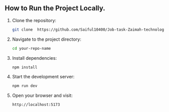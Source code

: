 ## How to Run the Project Locally.  
1. Clone the repository:         
                 
    ```bash         
    git clone  https://github.com/Saiful10400/Job-task-Zaimah-technology  
    ```
 
2. Navigate to the project directory:

    ```bash
    cd your-repo-name
    ```
 
3. Install dependencies:

    ```bash
    npm install
    ```

4. Start the development server:

    ```bash
    npm run dev
    ```

5. Open your browser and visit:

    ```bash
    http://localhost:5173
    ```
